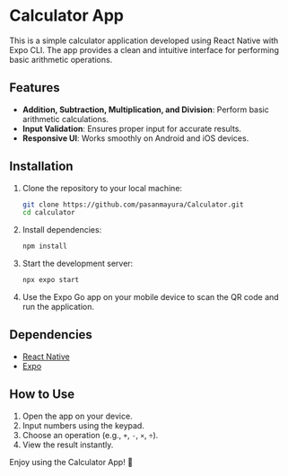 
# Calculator App

This is a simple calculator application developed using React Native with Expo CLI. The app provides a clean and intuitive interface for performing basic arithmetic operations.

## Features
- **Addition, Subtraction, Multiplication, and Division**: Perform basic arithmetic calculations.
- **Input Validation**: Ensures proper input for accurate results.
- **Responsive UI**: Works smoothly on Android and iOS devices.

## Installation

1. Clone the repository to your local machine:
   ```bash
   git clone https://github.com/pasanmayura/Calculator.git
   cd calculator
   ```

2. Install dependencies:
   ```bash
   npm install
   ```

3. Start the development server:
   ```bash
   npx expo start
   ```

4. Use the Expo Go app on your mobile device to scan the QR code and run the application.


## Dependencies
- [React Native](https://reactnative.dev/)
- [Expo](https://expo.dev/)

## How to Use
1. Open the app on your device.
2. Input numbers using the keypad.
3. Choose an operation (e.g., `+`, `-`, `×`, `÷`).
4. View the result instantly.

Enjoy using the Calculator App! 🎉
